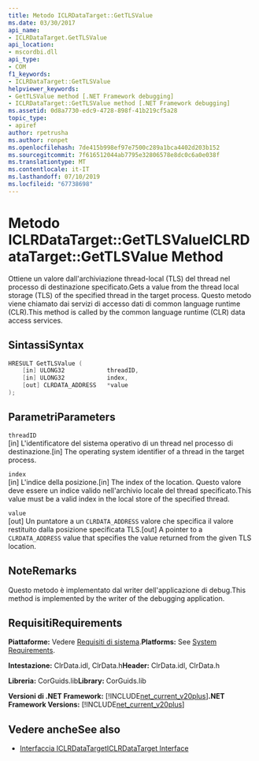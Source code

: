 ```yaml
---
title: Metodo ICLRDataTarget::GetTLSValue
ms.date: 03/30/2017
api_name:
- ICLRDataTarget.GetTLSValue
api_location:
- mscordbi.dll
api_type:
- COM
f1_keywords:
- ICLRDataTarget::GetTLSValue
helpviewer_keywords:
- GetTLSValue method [.NET Framework debugging]
- ICLRDataTarget::GetTLSValue method [.NET Framework debugging]
ms.assetid: 0d8a7730-edc9-4728-898f-41b219cf5a28
topic_type:
- apiref
author: rpetrusha
ms.author: ronpet
ms.openlocfilehash: 7de415b998ef97e7500c289a1bca4402d203b152
ms.sourcegitcommit: 7f616512044ab7795e32806578e8dc0c6a0e038f
ms.translationtype: MT
ms.contentlocale: it-IT
ms.lasthandoff: 07/10/2019
ms.locfileid: "67738698"
---
```

# <a name="iclrdatatargetgettlsvalue-method"></a><span data-ttu-id="e9b2a-102">Metodo ICLRDataTarget::GetTLSValue</span><span class="sxs-lookup"><span data-stu-id="e9b2a-102">ICLRDataTarget::GetTLSValue Method</span></span>
<span data-ttu-id="e9b2a-103">Ottiene un valore dall'archiviazione thread-local (TLS) del thread nel processo di destinazione specificato.</span><span class="sxs-lookup"><span data-stu-id="e9b2a-103">Gets a value from the thread local storage (TLS) of the specified thread in the target process.</span></span> <span data-ttu-id="e9b2a-104">Questo metodo viene chiamato dai servizi di accesso dati di common language runtime (CLR).</span><span class="sxs-lookup"><span data-stu-id="e9b2a-104">This method is called by the common language runtime (CLR) data access services.</span></span>  
  
## <a name="syntax"></a><span data-ttu-id="e9b2a-105">Sintassi</span><span class="sxs-lookup"><span data-stu-id="e9b2a-105">Syntax</span></span>  
  
```cpp  
HRESULT GetTLSValue (  
    [in] ULONG32            threadID,  
    [in] ULONG32            index,  
    [out] CLRDATA_ADDRESS   *value  
);  
```  
  
## <a name="parameters"></a><span data-ttu-id="e9b2a-106">Parametri</span><span class="sxs-lookup"><span data-stu-id="e9b2a-106">Parameters</span></span>  
 `threadID`  
 <span data-ttu-id="e9b2a-107">[in] L'identificatore del sistema operativo di un thread nel processo di destinazione.</span><span class="sxs-lookup"><span data-stu-id="e9b2a-107">[in] The operating system identifier of a thread in the target process.</span></span>  
  
 `index`  
 <span data-ttu-id="e9b2a-108">[in] L'indice della posizione.</span><span class="sxs-lookup"><span data-stu-id="e9b2a-108">[in] The index of the location.</span></span> <span data-ttu-id="e9b2a-109">Questo valore deve essere un indice valido nell'archivio locale del thread specificato.</span><span class="sxs-lookup"><span data-stu-id="e9b2a-109">This value must be a valid index in the local store of the specified thread.</span></span>  
  
 `value`  
 <span data-ttu-id="e9b2a-110">[out] Un puntatore a un `CLRDATA_ADDRESS` valore che specifica il valore restituito dalla posizione specificata TLS.</span><span class="sxs-lookup"><span data-stu-id="e9b2a-110">[out] A pointer to a `CLRDATA_ADDRESS` value that specifies the value returned from the given TLS location.</span></span>  
  
## <a name="remarks"></a><span data-ttu-id="e9b2a-111">Note</span><span class="sxs-lookup"><span data-stu-id="e9b2a-111">Remarks</span></span>  
 <span data-ttu-id="e9b2a-112">Questo metodo è implementato dal writer dell'applicazione di debug.</span><span class="sxs-lookup"><span data-stu-id="e9b2a-112">This method is implemented by the writer of the debugging application.</span></span>  
  
## <a name="requirements"></a><span data-ttu-id="e9b2a-113">Requisiti</span><span class="sxs-lookup"><span data-stu-id="e9b2a-113">Requirements</span></span>  
 <span data-ttu-id="e9b2a-114">**Piattaforme:** Vedere [Requisiti di sistema](../../../../docs/framework/get-started/system-requirements.md).</span><span class="sxs-lookup"><span data-stu-id="e9b2a-114">**Platforms:** See [System Requirements](../../../../docs/framework/get-started/system-requirements.md).</span></span>  
  
 <span data-ttu-id="e9b2a-115">**Intestazione:** ClrData.idl, ClrData.h</span><span class="sxs-lookup"><span data-stu-id="e9b2a-115">**Header:** ClrData.idl, ClrData.h</span></span>  
  
 <span data-ttu-id="e9b2a-116">**Libreria:** CorGuids.lib</span><span class="sxs-lookup"><span data-stu-id="e9b2a-116">**Library:** CorGuids.lib</span></span>  
  
 <span data-ttu-id="e9b2a-117">**Versioni di .NET Framework:** [!INCLUDE[net_current_v20plus](../../../../includes/net-current-v20plus-md.md)]</span><span class="sxs-lookup"><span data-stu-id="e9b2a-117">**.NET Framework Versions:** [!INCLUDE[net_current_v20plus](../../../../includes/net-current-v20plus-md.md)]</span></span>  
  
## <a name="see-also"></a><span data-ttu-id="e9b2a-118">Vedere anche</span><span class="sxs-lookup"><span data-stu-id="e9b2a-118">See also</span></span>

- [<span data-ttu-id="e9b2a-119">Interfaccia ICLRDataTarget</span><span class="sxs-lookup"><span data-stu-id="e9b2a-119">ICLRDataTarget Interface</span></span>](../../../../docs/framework/unmanaged-api/debugging/iclrdatatarget-interface.md)
